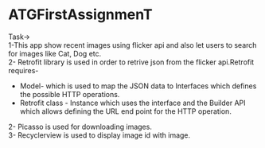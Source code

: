 
# ATGFirstAssignmenT
Task-></br>
1-This app show recent images using flicker api and also let users to search for images like Cat, Dog etc.</br>
2- Retrofit library is used in order to retrive json from the flicker api.Retrofit requires- </br>
* Model- which is used to map the JSON data to Interfaces which defines the possible HTTP operations.</br>
* Retrofit class - Instance which uses the interface and the Builder API which allows defining the URL end point for the HTTP operation.</br>

2- Picasso is used for downloading images.</br>
3- Recyclerview is used to display image id with image.</br>
